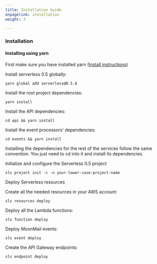 ```yaml
---
title: Installation Guide
onpagelink: installation
weight: 3

---
```


### **Installation**

#### Installing using yarn

First make sure you have installed yarn ([Install instructions](https://yarnpkg.com/en/docs/install))

Install serverless 0.5 globally:

 ```
yarn global add serverless@0.5.6
 ```

Install the root project dependencies:

 ```
yarn install
 ```

Install the API dependencies:

 ```
cd api && yarn install
 ```

Install the event processors' dependencies:

 ```
cd events && yarn install
 ```

Installing the dependencies for the rest of the services follow the same convention. You just need to cd into it and install its dependencies.

Initialize and configure the Serverless 0.5 project

 ```
sls project init -c -n your-lower-case-project-name
 ```

Deploy Serverless resources

Create all the needed resources in your AWS account:

 ```
sls resources deploy
 ```

Deploy all the Lambda functions:

 ```
sls function deploy
 ```

Deploy MoonMail events:

 ```
sls event deploy
 ```

Create the API Gateway endpoints:

 ```
sls endpoint deploy
 ```
